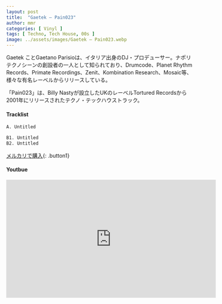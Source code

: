 ```yaml
---
layout: post
title:  "Gaetek – Pain023"
author: mmr
categories: [ Vinyl ]
tags: [ Techno, Tech House, 00s ]
image: ../assets/images/Gaetek – Pain023.webp
---
```


Gaetek ことGaetano Parisioは、イタリア出身のDJ・プロデューサー。ナポリテクノシーンの創設者の一人として知られており、Drumcode、Planet Rhythm Records、Primate Recordings、Zenit、Kombination Research、Mosaic等、様々な有名レーベルからリリースしている。

「Pain023」は、Billy Nastyが設立したUKのレーベルTortured Recordsから2001年にリリースされたテクノ・テックハウストラック。


#### Tracklist
```md
A. Untitled

B1. Untitled
B2. Untitled
```

[メルカリで購入](https://jp.mercari.com/item/m21374169888?afid=6142608987){: .button1}

#### Youtbue
<iframe width="560" height="315" src="https://www.youtube.com/embed/E6F_NuykD24?si=ynmWEpINrr7-Ruo9" title="YouTube video player" frameborder="0" allow="accelerometer; autoplay; clipboard-write; encrypted-media; gyroscope; picture-in-picture; web-share" referrerpolicy="strict-origin-when-cross-origin" allowfullscreen></iframe>